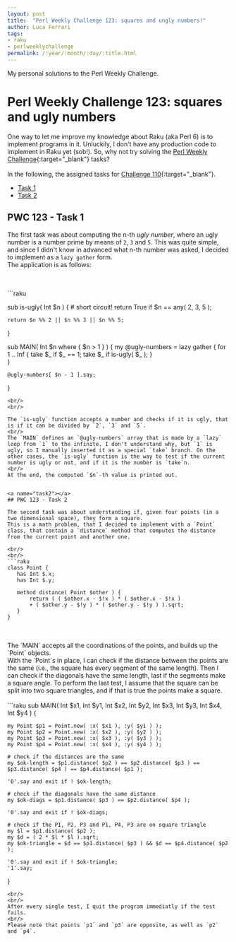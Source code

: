 ```yaml
---
layout: post
title:  "Perl Weekly Challenge 123: squares and ungly numbers!" 
author: Luca Ferrari
tags:
- raku
- perlweeklychallenge
permalink: /:year/:month/:day/:title.html
---
```

My personal solutions to the Perl Weekly Challenge.

# Perl Weekly Challenge 123: squares and ugly numbers

One way to let me improve my knowledge about Raku (aka Perl 6) is to implement programs in it.
Unluckily, I don't have any production code to implement in Raku yet (sob!).
So, why not try solving the [Perl Weekly Challenge](https://perlweeklychallenge.org/){:target="_blank"} tasks?
<br/>
<br/>
In the following, the assigned tasks for [Challenge 110](https://perlweeklychallenge.org/blog/perl-weekly-challenge-0110/){:target="_blank"}.
<br/>
- [Task 1](#task1)
- [Task 2](#task2)



<a name="task1"></a>
## PWC 123 - Task 1

The first task was about computing the n-th *ugly number*, where an ugly number is a number prime by means of `2`, `3` and `5`. This was quite simple, and since I didn't know in advanced what n-th number was asked, I decided to implement as a `lazy gather` form.
<br/>
The application is as follows:

<br/>
<br/>
```raku

sub is-ugly( Int $n ) {
    # short circuit!
    return True if $n == any( 2, 3, 5 );

    return $n %% 2 || $n %% 3 || $n %% 5;
    
}

sub MAIN( Int $n where { $n > 1 } ) {
    my  @ugly-numbers = lazy gather {
        for 1 .. Inf {
            take $_ if $_ == 1;
            take $_ if is-ugly( $_ );
        }  
    } 

    
    @ugly-numbers[ $n - 1 ].say;
}

 ```
<br/>
<br/>

The `is-ugly` function accepts a number and checks if it is ugly, that is if it can be divided by `2`, `3` and `5`.
<br/>
The `MAIN` defines an `@ugly-numbers` array that is made by a `lazy` loop from `1` to the infinite. I don't understand why, but `1` is ugly, so I manually inserted it as a special `take` branch. On the other cases, the `is-ugly` function is the way to test if the current number is ugly or not, and if it is the number is `take`n.
<br/>
At the end, the computed `$n`-th value is printed out.


<a name="task2"></a>
## PWC 123 - Task 2

The second task was about understanding if, given four points (in a two dimensional space), they form a square.
This is a math problem, that I decided to implement with a `Point` class, that contain a `distance` method that computes the distance from the current point and another one.

<br/>
<br/>
```raku
class Point {
    has Int $.x;
    has Int $.y;

    method distance( Point $other ) {
        return ( ( $other.x - $!x ) * ( $other.x - $!x )
        + ( $other.y - $!y ) * ( $other.y - $!y ) ).sqrt;
    }
}

```
<br/>
<br/>
The `MAIN` accepts all the coordinations of the points, and builds up the `Point` objects.
<br/>
With the `Point`s in place, I can check if the distance between the points are the same (i.e., the square has every segment of the same length). Then I can check if the diagonals have the same length, last if the segments make a square angle. To perform the last test, I assume that the square can be split into two square triangles, and if that is true the points make a square.
<br/>
<br/>
```raku
sub MAIN( Int $x1, Int $y1,
          Int $x2, Int $y2,
          Int $x3, Int $y3,
          Int $x4, Int $y4 ) {


    my Point $p1 = Point.new( :x( $x1 ), :y( $y1 ) );
    my Point $p2 = Point.new( :x( $x2 ), :y( $y2 ) );
    my Point $p3 = Point.new( :x( $x3 ), :y( $y3 ) );
    my Point $p4 = Point.new( :x( $x4 ), :y( $y4 ) );

    # check if the distances are the same
    my $ok-length = $p1.distance( $p2 ) == $p2.distance( $p3 ) == $p3.distance( $p4 ) == $p4.distance( $p1 );

    '0'.say and exit if ! $ok-length;

    # check if the diagonals have the same distance
    my $ok-diags = $p1.distance( $p3 ) == $p2.distance( $p4 );

    '0'.say and exit if ! $ok-diags;

    # check if the P1, P2, P3 and P1, P4, P3 are on square triangle
    my $l = $p1.distance( $p2 );
    my $d = ( 2 * $l * $l ).sqrt;
    my $ok-triangle = $d == $p1.distance( $p3 ) && $d == $p4.distance( $p2 );

    '0'.say and exit if ! $ok-triangle;
    '1'.say;
}

```
<br/>
<br/>
After every single test, I quit the program immediatly if the test fails.
<br/>
Please note that points `p1` and `p3` are opposite, as well as `p2` and `p4`.
